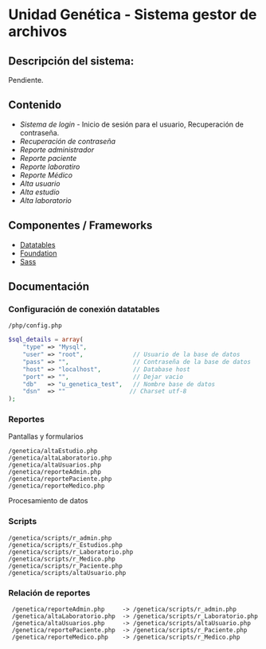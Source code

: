 # Unidad Genética - Sistema gestor de archivos

## Descripción del sistema:
Pendiente.
## Contenido
- *Sistema de login* - Inicio de sesión para el usuario, Recuperación de contraseña.
- *Recuperación de contraseña*
- *Reporte administrador* 
- *Reporte paciente* 
- *Reporte laboratiro*
- *Reporte Médico*
- *Alta usuario*
- *Alta estudio*
- *Alta laboratorio*


## Componentes / Frameworks

- <a href="https://datatables.net/">Datatables </a>
- <a href="http://foundation.zurb.com/">Foundation </a>
- <a href="http://sass-lang.com/">Sass </a>

## Documentación 

### Configuración de conexión datatables 

```/php/config.php```

```php
$sql_details = array(
	"type" => "Mysql",  
	"user" => "root",              // Usuario de la base de datos
	"pass" => "",                  // Contraseña de la base de datos
	"host" => "localhost",         // Database host
	"port" => "",                  // Dejar vacio 
	"db"   => "u_genetica_test",   // Nombre base de datos
	"dsn"  => ""                  // Charset utf-8
);
```
### Reportes

Pantallas y formularios

```
/genetica/altaEstudio.php
/genetica/altaLaboratorio.php
/genetica/altaUsuarios.php
/genetica/reporteAdmin.php
/genetica/reportePaciente.php
/genetica/reporteMedico.php
```

Procesamiento de datos 
### Scripts 

```
/genetica/scripts/r_admin.php
/genetica/scripts/r_Estudios.php
/genetica/scripts/r_Laboratorio.php
/genetica/scripts/r_Medico.php
/genetica/scripts/r_Paciente.php
/genetica/scripts/altaUsuario.php
```

### Relación de reportes

```
 /genetica/reporteAdmin.php     -> /genetica/scripts/r_admin.php
 /genetica/altaLaboratorio.php  -> /genetica/scripts/r_Laboratorio.php
 /genetica/altaUsuarios.php     -> /genetica/scripts/altaUsuario.php
 /genetica/reportePaciente.php  -> /genetica/scripts/r_Paciente.php
 /genetica/reporteMedico.php    -> /genetica/scripts/r_Medico.php
```



